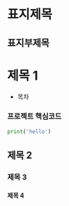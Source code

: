 표지제목
===

표지부제목
---

# 제목 1
- 목차
### 프로젝트 핵심코드
```python
print('hello')
```
## 제목 2
### 제목 3
#### 제목 4
